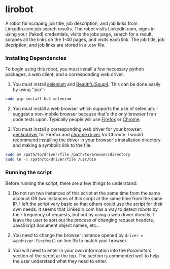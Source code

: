# lirobot
A robot for scraping job title, job description, and job links from LinkedIn.com job search results. The robot visits LinkedIn.com,  signs in using your (faked) credentials, visits the jobs page, search for a result, scrapes all the links on the 1-40 pages, and visits each link. The job title, job decription, and job links are stored in a .csv file. 

### Installing Dependencies
To begin using this robot, you must install a few necessary python packages, a web client, and a corresponding web driver. 

1. You must install [selenium](https://pypi.python.org/pypi/selenium) and [BeautifulSoup4](https://pypi.python.org/pypi/beautifulsoup4/4.3.2). This can be done easily by using ''pip'':

```bash
sudo pip install bs4 selenium
```
2. You must install a web browser which supports the use of selenium. I suggest a non-mobile browser because that's the only browser I ran code tests upon. Typically people will use [Firefox](https://www.mozilla.org/en-US/firefox/new/) or [Chrome](https://www.google.com/chrome/browser/desktop/index.html).

3. You must install a corresponding web driver for your browser: [geckodriver](https://github.com/mozilla/geckodriver/releases) for Firefox and [chrome driver](https://sites.google.com/a/chromium.org/chromedriver/) for Chrome. I would recommend installing the driver in your browser's installation directory and making a symbolic link to the file:

```bash
sudo mv /path/to/driver/file /path/to/browser/directory
sudo ln -s /path/to/driver/file /usr/bin
```

### Running the script
Before running the script, there are a few things to understand:
1. Do not run two instances of this script at the same time from the same account OR two instances of this script at the same time from the same IP. I left the script very basic so that others could use the script for their own needs. It seems that LinkedIn.com has a way to detect robots by their frequency of requests, but not by using a web driver directly. I leave the user to sort out the process of changing request headers, JavaScript document object names, etc...

2. You need to change the browser instance opened by ``driver = webdriver.Firefox()`` on line 35 to match your browser.

3. You will need to enter in your own information into the *Parameters* section of the script at the top. The section is commented well to help the user understand what they need to enter. 
